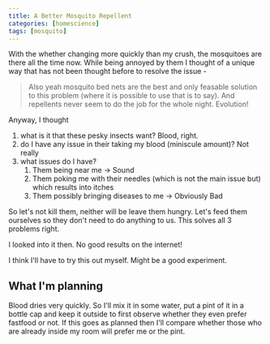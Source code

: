 ```yaml
---
title: A Better Mosquito Repellent
categories: [homescience]
tags: [mosquito]
---
```


With the whether changing more quickly than my crush, the mosquitoes are there all the time now. While being annoyed by them I thought of a unique way that has not been thought before to resolve the issue -

> Also yeah mosquito bed nets are the best and only feasable solution to this problem (where it is possible to use that is to say). And repellents never seem to do the job for the whole night. Evolution!

Anyway, I thought

1. what is it that these pesky insects want? Blood, right. 
2. do I have any issue in their taking my blood (miniscule amount)? Not really
3. what issues do I have?
   1. Them being near me -> Sound
   2. Them poking me with their needles (which is not the main issue but) which results into itches
   3. Them possibly bringing diseases to me -> Obviously Bad

So let's not kill them, neither will be leave them hungry. Let's feed them ourselves so they don't need to do anything to us. This solves all 3 problems right.

I looked into it then. No good results on the internet!

I think I'll have to try this out myself. Might be a good experiment.

## What I'm planning

Blood dries very quickly. So I'll mix it in some water, put a pint of it in a bottle cap and keep it outside to first observe whether they even prefer fastfood or not.
If this goes as planned then I'll compare whether those who are already inside my room will prefer me or the pint.